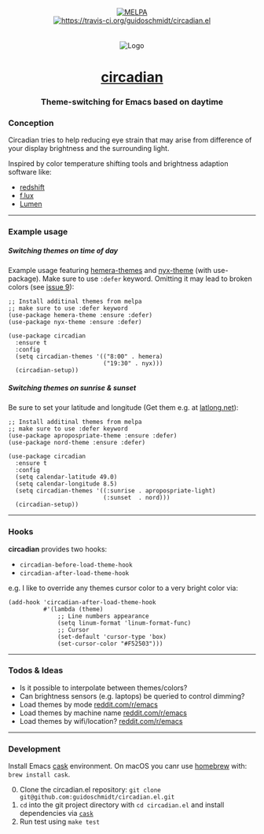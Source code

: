 <p align="center">
  <a href="https://melpa.org/#/circadian" target="_blank">
    <img src="https://melpa.org/packages/circadian-badge.svg" alt="MELPA"/>
  </a>
  <br>
  <a href="https://github.com/guidoschmidt/circadian.el/actions/workflows/ci.yml" target="_blank">
    <img src="https://github.com/guidoschmidt/circadian.el/actions/workflows/ci.yml/badge.svg"
         alt="https://travis-ci.org/guidoschmidt/circadian.el"/>
  </a>
  <br>
  <br>
  <br>
  <img src="logo.png" alt="Logo"/>

  <h1 align="center"><a href="https://guidoschmidt.github.io/circadian.el" target="_blank">circadian</a></h1>
  <h3 align="center">Theme-switching for Emacs based on daytime</h3>
</p>

### Conception

Circadian tries to help reducing eye strain that may arise
from difference of your display brightness and the
surrounding light.

Inspired by color temperature shifting tools and brightness
adaption software like:

- [redshift](https://wiki.archlinux.org/index.php/Redshift)
- [f.lux](https://justgetflux.com/news/pages/mac/)
- [Lumen](https://github.com/anishathalye/lumen)

---

### Example usage

##### Switching themes on time of day

Example usage featuring [hemera-themes](https://github.com/GuidoSchmidt/emacs-hemera-theme)
and [nyx-theme](https://github.com/GuidoSchmidt/emacs-nyx-theme) (with use-package). Make sure
to use `:defer` keyword. Omitting it may lead to broken colors
(see [issue 9](https://github.com/guidoschmidt/circadian.el/issues/9)):

```elisp
;; Install additinal themes from melpa
;; make sure to use :defer keyword
(use-package hemera-theme :ensure :defer)
(use-package nyx-theme :ensure :defer)

(use-package circadian
  :ensure t
  :config
  (setq circadian-themes '(("8:00" . hemera)
                           ("19:30" . nyx)))
  (circadian-setup))
```

##### Switching themes on sunrise & sunset

Be sure to set your latitude and longitude (Get them e.g. at [latlong.net](https://www.latlong.net/)):

```elisp
;; Install additinal themes from melpa
;; make sure to use :defer keyword
(use-package apropospriate-theme :ensure :defer)
(use-package nord-theme :ensure :defer)

(use-package circadian
  :ensure t
  :config
  (setq calendar-latitude 49.0)
  (setq calendar-longitude 8.5)
  (setq circadian-themes '((:sunrise . apropospriate-light)
                           (:sunset  . nord)))
  (circadian-setup))
```

---

### Hooks

**circadian** provides two hooks:

- `circadian-before-load-theme-hook`
- `circadian-after-load-theme-hook`

e.g. I like to override any themes cursor color to a very bright color via:

```elisp
(add-hook 'circadian-after-load-theme-hook
          #'(lambda (theme)
              ;; Line numbers appearance
              (setq linum-format 'linum-format-func)
              ;; Cursor
              (set-default 'cursor-type 'box)
              (set-cursor-color "#F52503")))
```

---

### Todos & Ideas

- Is it possible to interpolate between themes/colors?
- Can brightness sensors (e.g. laptops) be queried to control dimming?
- Load themes by mode [reddit.com/r/emacs](https://www.reddit.com/r/emacs/comments/72ukrx/theme_preferences/)
- Load themes by machine name [reddit.com/r/emacs](https://www.reddit.com/r/emacs/comments/72ukrx/theme_preferences/)
- Load themes by wifi/location? [reddit.com/r/emacs](https://www.reddit.com/r/emacs/comments/72ukrx/theme_preferences/)

---

### Development

Install Emacs [cask](https://github.com/cask/cask) environment. On macOS you
canr use [homebrew](https://brew.sh/) with: `brew install cask`.

0. Clone the circadian.el repository: `git clone git@github.com:guidoschmidt/circadian.el.git`
1. `cd` into the git project directory with `cd circadian.el` and install dependencies via [`cask`](https://github.com/cask/cask)
2. Run test using `make test`
